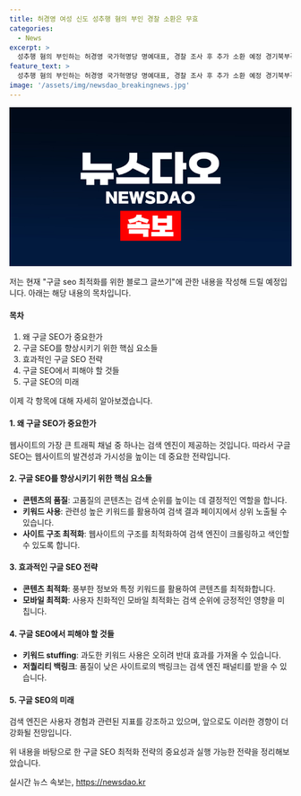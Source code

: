 ```yaml
---
title: 허경영 여성 신도 성추행 혐의 부인 경찰 소환은 무효
categories:
  - News
excerpt: >
  성추행 혐의 부인하는 허경영 국가혁명당 명예대표, 경찰 조사 후 추가 소환 예정 경기북부경찰청에서 12일 조사를 받은 허 대표는 신도들의 혐의를 부인했다. 지난 2월 고소된 하늘궁 여성 신도들은 특례법상 공중밀집 장소 추행 등 혐의를 제기했다. 경찰은 압수수색을 통해 증거를 확보하고, 허 대표의 심리적 지배 아래 추행된 가능성을 확인하며 조사를 진행 중이다. 1~2차례의 추가 소환도 예정된다. (150자)
feature_text: >
  성추행 혐의 부인하는 허경영 국가혁명당 명예대표, 경찰 조사 후 추가 소환 예정 경기북부경찰청에서 12일 조사를 받은 허 대표는 신도들의 혐의를 부인했다. 지난 2월 고소된 하늘궁 여성 신도들은 특례법상 공중밀집 장소 추행 등 혐의를 제기했다. 경찰은 압수수색을 통해 증거를 확보하고, 허 대표의 심리적 지배 아래 추행된 가능성을 확인하며 조사를 진행 중이다. 1~2차례의 추가 소환도 예정된다. (150자)
image: '/assets/img/newsdao_breakingnews.jpg'
---
```


<p><img src="/assets/img/newsdao_breakingnews.jpg" alt="ontimetimes 속보" /></p>

<p>저는 현재 "구글 seo 최적화를 위한 블로그 글쓰기"에 관한 내용을 작성해 드릴 예정입니다. 아래는 해당 내용의 목차입니다. </p>

<h4>목차</h4>

<ol>
<li>왜 구글 SEO가 중요한가</li>
<li>구글 SEO를 향상시키기 위한 핵심 요소들</li>
<li>효과적인 구글 SEO 전략</li>
<li>구글 SEO에서 피해야 할 것들</li>
<li>구글 SEO의 미래</li>
</ol>

<p>이제 각 항목에 대해 자세히 알아보겠습니다. </p>

<h4>1. 왜 구글 SEO가 중요한가</h4>

<p>웹사이트의 가장 큰 트래픽 채널 중 하나는 검색 엔진이 제공하는 것입니다. 따라서 구글 SEO는 웹사이트의 발견성과 가시성을 높이는 데 중요한 전략입니다.</p>

<h4>2. 구글 SEO를 향상시키기 위한 핵심 요소들</h4>

<ul>
<li><strong>콘텐츠의 품질</strong>: 고품질의 콘텐츠는 검색 순위를 높이는 데 결정적인 역할을 합니다.</li>
<li><strong>키워드 사용</strong>: 관련성 높은 키워드를 활용하여 검색 결과 페이지에서 상위 노출될 수 있습니다.</li>
<li><strong>사이트 구조 최적화</strong>: 웹사이트의 구조를 최적화하여 검색 엔진이 크롤링하고 색인할 수 있도록 합니다.</li>
</ul>

<h4>3. 효과적인 구글 SEO 전략</h4>

<ul>
<li><strong>콘텐츠 최적화</strong>: 풍부한 정보와 특정 키워드를 활용하여 콘텐츠를 최적화합니다.</li>
<li><strong>모바일 최적화</strong>: 사용자 친화적인 모바일 최적화는 검색 순위에 긍정적인 영향을 미칩니다.</li>
</ul>

<h4>4. 구글 SEO에서 피해야 할 것들</h4>

<ul>
<li><strong>키워드 stuffing</strong>: 과도한 키워드 사용은 오히려 반대 효과를 가져올 수 있습니다.</li>
<li><strong>저퀄리티 백링크</strong>: 품질이 낮은 사이트로의 백링크는 검색 엔진 패널티를 받을 수 있습니다.</li>
</ul>

<h4>5. 구글 SEO의 미래</h4>

<p>검색 엔진은 사용자 경험과 관련된 지표를 강조하고 있으며, 앞으로도 이러한 경향이 더 강화될 전망입니다.</p>

<p>위 내용을 바탕으로 한 구글 SEO 최적화 전략의 중요성과 실행 가능한 전략을 정리해보았습니다.</p>
실시간 뉴스 속보는, <a href="https://newsdao.kr" rel="dofollow">https://newsdao.kr</a>


